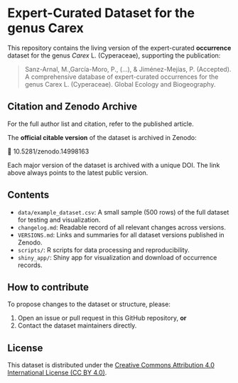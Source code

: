 # Expert-Curated Dataset for the genus Carex

This repository contains the living version of the expert-curated **occurrence** dataset for the genus *Carex* L. (Cyperaceae), supporting the publication:
> Sanz-Arnal, M.,García-Moro, P., (...), & Jiménez-Mejías, P. (Accepted). A comprehensive database of expert-curated occurrences for the genus Carex L. (Cyperaceae). Global Ecology and Biogeography.

## Citation and Zenodo Archive
For the full author list and citation, refer to the published article.

The **official citable version** of the dataset is archived in Zenodo:

🔗 10.5281/zenodo.14998163

Each major version of the dataset is archived with a unique DOI. The link above always points to the latest public version.

## Contents
- `data/example_dataset.csv`: A small sample (500 rows) of the full dataset for testing and visualization.
- `changelog.md`: Readable record of all relevant changes across versions.
- `VERSIONS.md`: Links and summaries for all dataset versions published in Zenodo.
- `scripts/`: R scripts for data processing and reproducibility.
- `shiny_app/`: Shiny app for visualization and download of occurrence records.

## How to contribute
To propose changes to the dataset or structure, please:
1. Open an issue or pull request in this GitHub repository, **or**
2. Contact the dataset maintainers directly.

## License
This dataset is distributed under the [Creative Commons Attribution 4.0 International License (CC BY 4.0)](https://creativecommons.org/licenses/by/4.0/).

